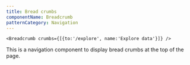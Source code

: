```yaml
---
title: Bread crumbs
componentName: Breadcrumb
patternCategory: Navigation
---
```


```
<Breadcrumb crumbs={[{to:'/explore', name:'Explore data'}]} />
```

This is a navigation component to display bread crumbs at the top of the page.